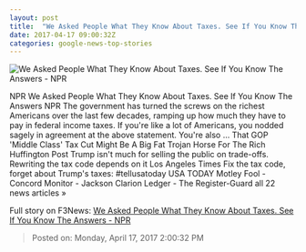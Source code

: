 ```yaml
---
layout: post
title:  "We Asked People What They Know About Taxes. See If You Know The Answers - NPR"
date: 2017-04-17 09:00:32Z
categories: google-news-top-stories
---
```


![We Asked People What They Know About Taxes. See If You Know The Answers - NPR](https://media.npr.org/assets/img/2017/04/14/promo-ipsos-revenue_wide-c913f5c09eed017b7844c21627e30607a47bd40f.png?s=1400)

NPR We Asked People What They Know About Taxes. See If You Know The Answers NPR The government has turned the screws on the richest Americans over the last few decades, ramping up how much they have to pay in federal income taxes. If you're like a lot of Americans, you nodded sagely in agreement at the above statement. You're also ... That GOP 'Middle Class' Tax Cut Might Be A Big Fat Trojan Horse For The Rich Huffington Post Trump isn't much for selling the public on trade-offs. Rewriting the tax code depends on it Los Angeles Times Fix the tax code, forget about Trump's taxes: #tellusatoday USA TODAY Motley Fool - Concord Monitor - Jackson Clarion Ledger - The Register-Guard all 22 news articles »


Full story on F3News: [We Asked People What They Know About Taxes. See If You Know The Answers - NPR](http://www.f3nws.com/n/qCRmuC)

> Posted on: Monday, April 17, 2017 2:00:32 PM
